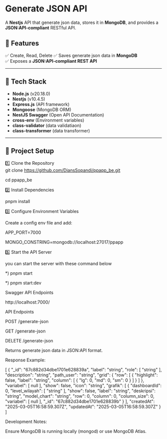 
# Generate JSON API 

A **Nestjs** API that generate json data, stores it in **MongoDB**, and provides a **JSON:API-compliant** RESTful API.

## 🚀 Features
✅ Create, Read, Delete 
✅ Saves generate json data in **MongoDB**  
✅ Exposes a **JSON:API-compliant REST API**  

---

## 📌 Tech Stack
- **Node.js** (v20.18.0)
- **Nestjs** (v10.4.5)
- **Express.js** (API framework)
- **Mongoose** (MongoDB ORM)
- **NestJS Swagger** (Open API Documentation)
- **cross-env** (Environment variables)
- **class-validator** (data validatiaon)
- **class-transformer** (data transformer)


---

## 📂 Project Setup

1️⃣ Clone the Repository  
git clone https://github.com/DiansSopandi/ppapp_be.git

cd ppapp_be

2️⃣ Install Dependencies

pnpm install

3️⃣ Configure Environment Variables

Create a config env file and add:

APP_PORT=7000

MONGO_CONSTRING=mongodb://localhost:27017/ppapp

5️⃣ Start the API Server

you can start the server with these command below 

*)  pnpm start

*)  pnpm start:dev

Swagger API Endpoints

http://localhost:7000/ 

API Endpoints

POST /generate-json

GET /generate-json

DELETE /generate-json

Returns generate json data in JSON:API format.

Response Example:

[
  {
    "_id": "67c882d34dbe1701e628839a",
    "label": "string",
    "role": [
      "string"
    ],
    "description": "string",
    "path_user": "string",
    "grid": {
      "row": [
        {
          "highlight": false,
          "label": "string",
          "column": [
            {
              "lg": 0,
              "md": 0,
              "sm": 0
            }
          ]
        }
      ]
    },
    "variabel": [
      null
    ],
    "show": false,
    "icon": "string",
    "grafik": [
      {
        "dashboardId": 0,
        "level_wilayah": [
          "string"
        ],
        "show": false,
        "label": "string",
        "deskripsi": "string",
        "model_chart": "string",
        "row": 0,
        "column": 0,
        "column_size": 0,
        "variabel": [
          null
        ],
        "_id": "67c882d34dbe1701e628839b"
      }
    ],
    "createdAt": "2025-03-05T16:58:59.307Z",
    "updatedAt": "2025-03-05T16:58:59.307Z"
  }
]


Development Notes:

Ensure MongoDB is running locally (mongod) or use MongoDB Atlas.
